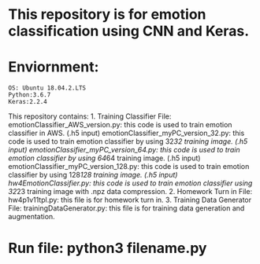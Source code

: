 # This repository is for emotion classification using CNN and Keras. 
# Enviornment: 
    OS: Ubuntu 18.04.2.LTS
    Python:3.6.7
    Keras:2.2.4
This repository contains:
    1. Training Classifier File:
        emotionClassifier_AWS_version.py: this code is used to train emotion classifier in AWS. (.h5 input)
        emotionClassifier_myPC_version_32.py: this code is used to train emotion classifier by using 32*32 training image. (.h5 input)
        emotionClassifier_myPC_version_64.py: this code is used to train emotion classifier by using 64*64 training image. (.h5 input)
        emotionClassifier_myPC_version_128.py: this code is used to train emotion classifier by using 128*128 training image. (.h5 input)
        hw4EmotionClassifier.py: this code is used to train emotion classifier using 32*23 training image with .npz data compression.
    2. Homework Turn in File: 
        hw4p1v11tpl.py: this file is for homework turn in.
    3. Training Data Generator File:
        trainingDataGenerator.py: this file is for training data generation and augmentation.
# Run file: python3 filename.py
